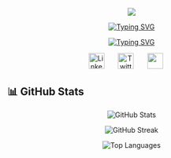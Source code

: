 <p align="center"><img src="https://capsule-render.vercel.app/api?type=waving&amp;color=gradient&amp;height=100&amp;section=header" /></p>

<p align="center">
  <a href="https://git.io/typing-svg"><img src="https://readme-typing-svg.herokuapp.com?font=Fira+Code&weight=500&size=24&pause=1000&color=FF1493&center=true&vCenter=true&repeat=false&width=435&lines=Rodolfo+Chivalan" alt="Typing SVG" /></a>
</p>

<p align="center">
 <a href="https://git.io/typing-svg"><img src="https://readme-typing-svg.herokuapp.com?font=Fira+Code&weight=500&size=24&pause=1000&color=FF1493&center=true&vCenter=true&width=435&lines=System+Engineering+Student" alt="Typing SVG" /></a>
</p>

<p align="center">
  <img width="32px" alt="LinkedIn" title="LinkedIn" src="https://i.imgur.com/yRpa1dQ.png"/>
    &#8287;&#8287;&#8287;&#8287;&#8287;  
  <img width="32px" alt="Twitter" title="Twitter" src="https://i.imgur.com/AixJgnm.png"/>
    &#8287;&#8287;&#8287;&#8287;&#8287;
  <img width="32px" src="https://i.imgur.com/OViZO8J.png"/>
    &#8287;&#8287;&#8287;&#8287;&#8287;
</p>


<h2 aling="center">📊 GitHub Stats</h2>
<p align="center">
  <img src="https://github-readme-stats.vercel.app/api?username=Rodolfoba1&show_icons=true&theme=radical" alt="GitHub Stats" />
</p>
<p align="center">
  <img src="https://github-readme-streak-stats.herokuapp.com/?user=Rodolfoba1&theme=radical" alt="GitHub Streak" />
</p>
<p align="center">
  <img src="https://github-readme-stats.vercel.app/api/top-langs/?username=Rodolfoba1&layout=compact&theme=radical" alt="Top Languages" />
</p>
